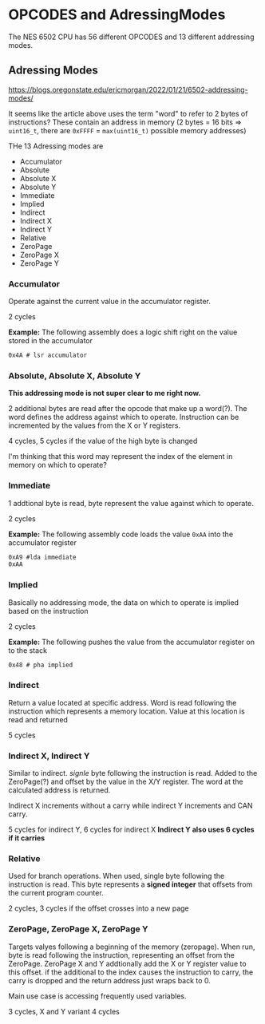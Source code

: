 # OPCODES and AdressingModes
The NES 6502 CPU has 56 different OPCODES and 13 different addressing modes.


## Adressing Modes
https://blogs.oregonstate.edu/ericmorgan/2022/01/21/6502-addressing-modes/

It seems like the article above uses the term "word" to refer to 2 bytes of instructions?
These contain an address in memory (2 bytes = 16 bits => `uint16_t`, there are `0xFFFF` = `max(uint16_t)`
possible memory addresses)


THe 13 Adressing modes are

- Accumulator
- Absolute
- Absolute X
- Absolute Y
- Immediate
- Implied
- Indirect
- Indirect X
- Indirect Y
- Relative
- ZeroPage
- ZeroPage X
- ZeroPage Y

### Accumulator
Operate against the current value in the accumulator register.

2 cycles

**Example:**
The following assembly does a logic shift right on the value stored in the accumulator
```asm
0x4A # lsr accumulator
```

### Absolute, Absolute X, Absolute Y
**This addressing mode is not super clear to me right now.**

2 additional bytes are read after the opcode that make up a word(?). The word defines the address against which to operate.
Instruction can be incremented by the values from the X or Y registers.

4 cycles, 5 cycles if the value of the high byte is changed

I'm thinking that this word may represent the index of the element in memory on which to operate?

### Immediate
1 addtional byte is read, byte represent the value against which to operate.

2 cycles

**Example:**
The following assembly code loads the value `0xAA` into the accumulator register
```asm
0xA9 #lda immediate
0xAA 
```

### Implied
Basically no addressing mode, the data on which to operate is implied based on the instruction

2 cycles

**Example:**
The following pushes the value from the accumulator register on to the stack
```asm
0x48 # pha implied
```

### Indirect
Return a value located at specific address. Word is read following the instruction which represents a memory location.
Value at this location is read and returned

5 cycles

### Indirect X, Indirect Y
Similar to indirect. _signle_ byte following the instruction is read. Added to the ZeroPage(?) and offset by the value in the
X/Y register. The word at the calculated address is returned. 

Indirect X increments without a carry while indirect Y increments and CAN carry.

5 cycles for indirect Y, 6 cycles for indirect X
**Indirect Y also uses 6 cycles if it carries**

### Relative
Used for branch operations. When used, single byte following the instruction is read. This byte represents
a **signed integer** that offsets from the current program counter.

2 cycles, 3 cycles if the offset crosses into a new page

### ZeroPage, ZeroPage X, ZeroPage Y
Targets valyes following a beginning of the memory (zeropage).
When run, byte is read following the instruction, representing an offset from the ZeroPage. ZeroPage X and Y 
addtionally add the X or Y register value to this offset.
if the additional to the index causes the instruction to carry, the carry is dropped and the return address
just wraps back to 0.

Main use case is accessing frequently used variables.

3 cycles, X and Y variant 4 cycles


